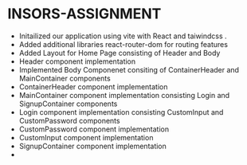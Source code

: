 # INSORS-ASSIGNMENT

- Initailized our application using vite with React and taiwindcss .
- Added additional libraries react-router-dom for routing features
- Added Layout for Home Page consisting of Header and Body
- Header component implementation
- Implemented Body Componenet consiting of ContainerHeader and MainContainer components
- ContainerHeader component implementation
- MainContainer component implementation consisting Login and SignupContainer components
- Login component implementation consisting CustomInput and CustomPassword components
- CustomPassword component implementation
- CustomInput component implementation
- SignupContainer component implementation
- 

# 